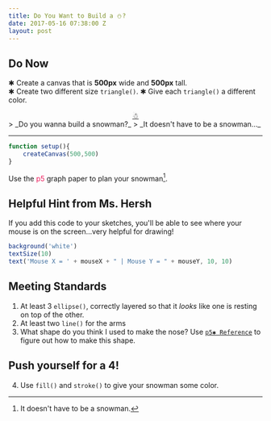 ```yaml
---
title: Do You Want to Build a ⛄️?
date: 2017-05-16 07:38:00 Z
layout: post
---
```


## Do Now
✱ Create a canvas that is **500px** wide and **500px** tall.    
✱ Create two different size `triangle()`.
✱ Give each `triangle()` a different color.

<!-- ✱ Draw an `ellipse()` inside of another ellipse.    
✱ Give each `ellipse()` a different color.      -->

<div style="text-align: center"><a href="http://bsk.education/SE8_p5js/Code_Examples/Snowman/">☃</a></div>
> _Do you wanna build a snowman?_    
> _It doesn't have to be a snowman..._

---

```javascript
function setup(){
    createCanvas(500,500)
}
```

Use the <span style="color: #ED1F5E">p5</span> graph paper to plan your snowman[^1].

## <span class="mega-octicon octicon-light-bulb"></span>Helpful Hint from Ms. Hersh
If you add this code to your sketches, you'll be able to see where your mouse is on the screen...very helpful for drawing!

```javascript
background('white')
textSize(10)
text('Mouse X = ' + mouseX + " | Mouse Y = " + mouseY, 10, 10)
```

## <span class="mega-octicon octicon-check"></span> Meeting Standards
1. At least 3 `ellipse()`, correctly layered so that it _looks_ like one is resting on top of the other.
2. At least two `line()` for the arms
3. What shape do you think I used to make the nose? Use [`p5✱ Reference`](https://p5js.org/reference/) to figure out how to make this shape.

## <span class="mega-octicon octicon-rocket"></span> Push yourself for a 4!
4. Use `fill()` and `stroke()` to give your snowman some color.

[^1]: It doesn't have to be a snowman.
